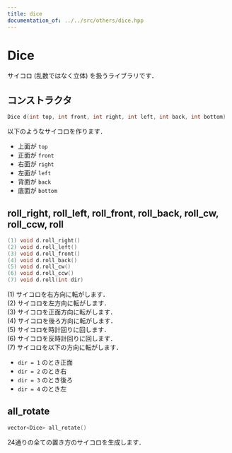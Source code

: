 ```yaml
---
title: dice
documentation_of: ../../src/others/dice.hpp
---
```


# Dice

サイコロ (乱数ではなく立体) を扱うライブラリです．

## コンストラクタ

```cpp
Dice d(int top, int front, int right, int left, int back, int bottom)
```

以下のようなサイコロを作ります．
- 上面が `top`
- 正面が `front`
- 右面が `right`
- 左面が `left`
- 背面が `back`
- 底面が `bottom`

## roll_right, roll_left, roll_front, roll_back, roll_cw, roll_ccw, roll

```cpp
(1) void d.roll_right()
(2) void d.roll_left()
(3) void d.roll_front()
(4) void d.roll_back()
(5) void d.roll_cw()
(6) void d.roll_ccw()
(7) void d.roll(int dir)
```

(1) サイコロを右方向に転がします．<br>
(2) サイコロを左方向に転がします．<br>
(3) サイコロを正面方向に転がします．<br>
(4) サイコロを後ろ方向に転がします．<br>
(5) サイコロを時計回りに回します．<br>
(6) サイコロを反時計回りに回します．<br>
(7) サイコロを以下の方向に転がします．<br>
- `dir = 1` のとき正面
- `dir = 2` のとき右
- `dir = 3` のとき後ろ
- `dir = 4` のとき左

## all_rotate

```cpp
vector<Dice> all_rotate()
```

24通りの全ての置き方のサイコロを生成します．